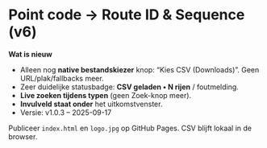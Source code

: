 # Point code → Route ID & Sequence (v6)

**Wat is nieuw**
- Alleen nog **native bestandskiezer** knop: “Kies CSV (Downloads)”. Geen URL/plak/fallbacks meer.
- Zeer duidelijke statusbadge: **CSV geladen • N rijen** / foutmelding.
- **Live zoeken tijdens typen** (geen Zoek-knop meer).
- **Invulveld staat onder** het uitkomstvenster.
- Versie: v1.0.3 – 2025-09-17

Publiceer `index.html` en `logo.jpg` op GitHub Pages. CSV blijft lokaal in de browser.

